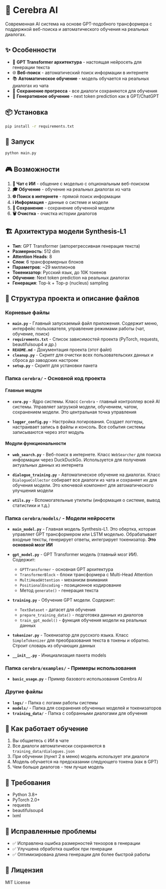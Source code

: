 ﻿# 🧠 Cerebra AI

Современная AI система на основе GPT-подобного трансформера с поддержкой веб-поиска и автоматического обучения на реальных диалогах.

## ✨ Особенности

- 🚀 **GPT Transformer архитектура** - настоящая нейросеть для генерации текста
- 🌐 **Веб-поиск** - автоматический поиск информации в интернете
- 📚 **Автоматическое обучение** - модель обучается на реальных диалогах из чата
- 💾 **Сохранение прогресса** - все диалоги сохраняются для обучения
- 🎯 **Генеративное обучение** - next token prediction как в GPT/ChatGPT

## 📦 Установка

```bash
pip install -r requirements.txt
```

## 🚀 Запуск

```bash
python main.py
```

## 🎮 Возможности

1. **💬 Чат с ИИ** - общение с моделью с опциональным веб-поиском
2. **🎓 Обучение** - обучение на реальных диалогах из чата
3. **🌐 Поиск в интернете** - прямой поиск информации
4. **ℹ️ Информация** - данные о системе и модели
5. **💾 Сохранение** - сохранение обученной модели
6. **🗑️ Очистка** - очистка истории диалогов

## 🏗️ Архитектура модели Synthesis-L1

- **Тип**: GPT Transformer (авторегрессивная генерация текста)
- **Размерность**: 512 dim
- **Attention Heads**: 8
- **Слои**: 6 трансформерных блоков
- **Параметров**: ~29 миллионов
- **Токенизатор**: Русский язык, до 10K токенов
- **Обучение**: Next token prediction на реальных диалогах
- **Генерация**: Top-k + Top-p (nucleus) sampling

## 📁 Структура проекта и описание файлов

### Корневые файлы

- **`main.py`** - Главный запускаемый файл приложения. Содержит меню, интерфейс пользователя, управление режимами работы (чат, обучение, поиск)
- **`requirements.txt`** - Список зависимостей проекта (PyTorch, requests, beautifulsoup4 и др.)
- **`README.md`** - Документация проекта (этот файл)
- **`cleanup.py`** - Скрипт для очистки всех пользовательских данных и сброса до заводских настроек
- **`setup.py`** - Скрипт для установки пакета

### Папка `cerebra/` - Основной код проекта

#### Главные модули

- **`core.py`** - Ядро системы. Класс `Cerebra` - главный контроллер всей AI системы. Управляет загрузкой модели, обучением, чатом, сохранением модели. Это центральная точка управления

- **`logger_config.py`** - Настройка логирования. Создает логгеры, настраивает запись в файлы и консоль. Все события системы записываются через этот модуль

#### Модули функциональности

- **`web_search.py`** - Веб-поиск в интернете. Класс `WebSearcher` для поиска информации через DuckDuckGo. Используется для получения актуальных данных из интернета

- **`dialogue_training.py`** - Автоматическое обучение на диалогах. Класс `DialogueCollector` собирает все диалоги из чата и сохраняет их для обучения модели. Это ключевой компонент для автоматического улучшения модели

- **`utils.py`** - Вспомогательные утилиты (информация о системе, вывод статистики и т.д.)

### Папка `cerebra/models/` - Модели нейросети

- **`main_model.py`** - Главная модель Synthesis-L1. Это обертка, которая управляет GPT трансформером или LSTM моделью. Обрабатывает входные тексты, генерирует ответы, интегрирует токенизатор. **Это основной мозг ИИ**

- **`gpt_model.py`** - GPT Transformer модель (главный мозг ИИ). Содержит:
  - `GPTTransformer` - основная GPT архитектура
  - `TransformerBlock` - блоки трансформера с Multi-Head Attention
  - `MultiHeadAttention` - механизм внимания
  - `PositionalEncoding` - позиционное кодирование
  - Метод `generate()` - генерация текста
  
- **`training.py`** - Обучение GPT модели. Содержит:
  - `TextDataset` - датасет для обучения
  - `prepare_training_data()` - подготовка данных из диалогов
  - `train_gpt_model()` - функция обучения модели на реальных данных

- **`tokenizer.py`** - Токенизатор для русского языка. Класс `SimpleTokenizer` для преобразования текста в токены и обратно. Строит словарь из обучающих данных

- **`__init__.py`** - Инициализация пакета models

### Папка `cerebra/examples/` - Примеры использования

- **`basic_usage.py`** - Пример базового использования Cerebra AI

### Другие файлы

- **`logs/`** - Папка с логами работы системы
- **`models/`** - Папка для сохранения обученных моделей и токенизаторов
- **`training_data/`** - Папка с собранными диалогами для обучения

## 📝 Как работает обучение

1. Вы общаетесь с ИИ в чате
2. Все диалоги автоматически сохраняются в `training_data/dialogues.json`
3. При обучении (пункт 2 в меню) модель использует эти диалоги
4. Модель обучается на предсказании следующего токена (как в GPT)
5. Чем больше диалогов - тем лучше модель

## 🔧 Требования

- Python 3.8+
- PyTorch 2.0+
- requests
- beautifulsoup4
- lxml

## 🐛 Исправленные проблемы

- ✅ Исправлена ошибка размерностей тензоров в генерации
- ✅ Улучшена обработка ошибок при генерации
- ✅ Оптимизирована длина генерации для более быстрой работы

## 📄 Лицензия

MIT License

